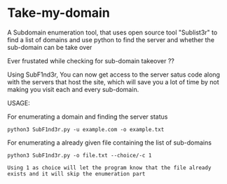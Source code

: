 # Take-my-domain
A Subdomain enumeration tool, that uses open source tool "Sublist3r" to find a list of domains and use python to find the server and whether the sub-domain can be take over


Ever frustated while checking for sub-domain takeover ??

Using SubF1nd3r, You can now get access to the server satus code along with the servers that host the site, which will save you a lot of time by not making you visit each and every sub-domain.

USAGE:

For enumerating a domain and finding the server status
```
python3 SubF1nd3r.py -u example.com -o example.txt 

```

For enumerating a already given file containing the list of sub-domains

```
python3 SubF1nd3r.py -o file.txt --choice/-c 1

Using 1 as choice will let the program know that the file already exists and it will skip the enumeration part
```
